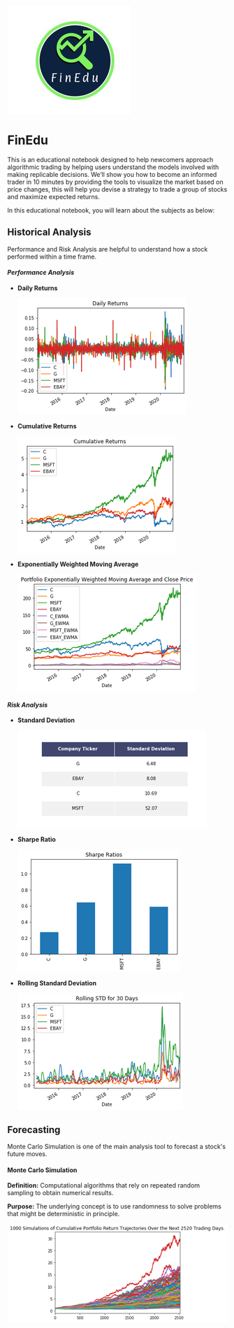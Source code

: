 

![](Images/finedu.JPG)

# FinEdu

This is an educational notebook designed to help newcomers approach algorithmic trading by helping users understand the models involved with making replicable decisions. We’ll show you how to become an informed trader in 10 minutes by providing the tools to visualize the market based on price changes, this will help you devise a strategy to trade a group of stocks and maximize expected returns.


In this educational notebook, you will learn about the subjects as below:

## Historical Analysis

Performance and Risk Analysis are helpful to understand how a stock performed within a time frame. 



#### ***Performance Analysis***

* **Daily Returns**
  
    ![Daily Returns](Images/daily_returns.png)
   
* **Cumulative Returns**

     ![](Images/cumulative_returns.png)


* **Exponentially Weighted Moving Average**


   ![](Images/ewma.png)

#### ***Risk Analysis***

* **Standard Deviation**

    ![](Images/std.png)

* **Sharpe Ratio**
  
    ![](Images/sharpe_ratios.png)

* **Rolling Standard Deviation**

    ![](Images/rollingstdplot.png)

## Forecasting

Monte Carlo Simulation is one of the main analysis tool to forecast a stock's future moves. 

#### **Monte Carlo Simulation**

**Definition:** Computational algorithms that rely on repeated random sampling to obtain numerical results.

**Purpose:** The underlying concept is to use randomness to solve problems that might be deterministic in principle.

![](Images/MC_plot_simulation.png)


